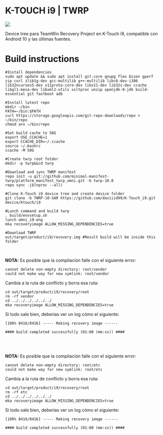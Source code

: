# K-TOUCH i9 | TWRP

<img src="https://github.com/daviiid99/K-Touch_i9/blob/main/PXL_20210309_010217459.jpg">

Device tree para TeamWin Recovery Project en K-Touch i9, compatible con Android 10 y las últimas fuentes.


# Build instructions

```
#Install dependencies
sudo apt update && sudo apt install git-core gnupg flex bison gperf zip curl zlib1g-dev gcc-multilib g++-multilib libc6-dev-i386 lib32ncurses5-dev x11proto-core-dev libx11-dev lib32z-dev ccache libgl1-mesa-dev libxml2-utils xsltproc unzip openjdk-8-jdk build-essential git fastboot adb

#Install latest repo
mkdir ~/bin
PATH=~/bin:$PATH
curl https://storage.googleapis.com/git-repo-downloads/repo > ~/bin/repo
chmod a+x ~/bin/repo

#Set build cache to 50G
export USE_CCACHE=1
export CCACHE_DIR=~/.ccache
source ~/.bashrc
ccache -M 50G

#Create twrp root folder
mkdir -p twrp&&cd twrp

#Download and sync TWRP manifest
repo init -u git://github.com/minimal-manifest-twrp/platform_manifest_twrp_omni.git -b twrp-10.0
repo sync -j$(nproc --all)

#Clone K-Touch i9 device tree and create device folder
git clone -b TWRP-10-SAR https://github.com/daviiid99/K-Touch_i9.git device/ktouch/i9

#Lunch command and build twrp
. build/envsetup.sh
lunch omni_i9-eng
mka recoveryimage ALLOW_MISSING_DEPENDENCIES=true 

#Download TWRP 
out/target/product/i9/recovery.img #Result build will be inside this folder
```
<br/>

<b>NOTA:</b>
Es posible que la compilación falle con el siguiente error:
```
cannot delete non-empty directory: root/vendor
could not make way for new symlink: root/vendor
```
Cambia a la ruta de conflicto y borra esa ruta:
```
cd out/target/product/i9/recovery/root
rm -rf vendor
cd ../../../../../../
mka recoveryimage ALLOW_MISSING_DEPENDENCIES=true
```

Si todo sale bien, deberías ver un log cómo el siguiente:
```
[100% 8416/8416] ----- Making recovery image ------

#### build completed successfully (01:00 (mm:ss)) ####
```
<br/>
<br/>

<b>NOTA:</b>
Es posible que la compilación falle con el siguiente error:
```
cannot delete non-empty directory: root/etc
could not make way for new symlink: root/etc
```
Cambia a la ruta de conflicto y borra esa ruta:
```
cd out/target/product/i9/recovery/root
rm -rf etc
cd ../../../../../../
mka recoveryimage ALLOW_MISSING_DEPENDENCIES=true
```

Si todo sale bien, deberías ver un log cómo el siguiente:
```
[100% 8416/8416] ----- Making recovery image ------

#### build completed successfully (01:00 (mm:ss)) ####
```
